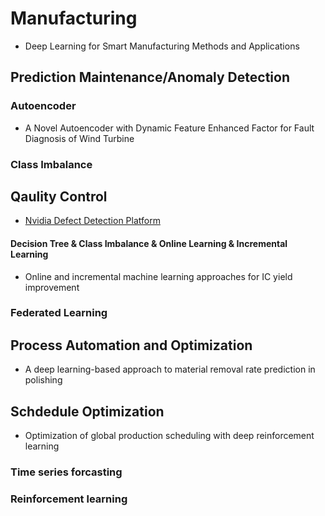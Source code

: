 # Manufacturing

* Deep Learning for Smart Manufacturing Methods and Applications

## Prediction Maintenance/Anomaly Detection

### Autoencoder

* A Novel Autoencoder with Dynamic Feature Enhanced Factor for Fault Diagnosis of Wind Turbine

### Class Imbalance


## Qaulity Control

* [Nvidia Defect Detection Platform](https://devblogs.nvidia.com/automatic-defect-inspection-using-the-nvidia-end-to-end-deep-learning-platform/)

#### Decision Tree & Class Imbalance & Online Learning & Incremental Learning

* Online and incremental machine learning approaches for IC yield improvement

### Federated Learning

## Process Automation and Optimization

* A deep learning-based approach to material removal rate prediction in polishing

## Schdedule Optimization

* Optimization of global production scheduling with deep reinforcement learning

### Time series forcasting

### Reinforcement learning
